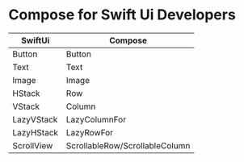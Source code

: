 # Compose for Swift Ui Developers


| SwiftUi                                    | Compose  |
| ----------------------------------------- | ------------------------------------ |
| Button  		    | Button  |
| Text  		    | Text  |
| Image  		    | Image  |
| HStack  		    | Row  |
| VStack  		    | Column  |
| LazyVStack  		    | LazyColumnFor  |
| LazyHStack  		    | LazyRowFor  |
| ScrollView  		    | ScrollableRow/ScrollableColumn  |





